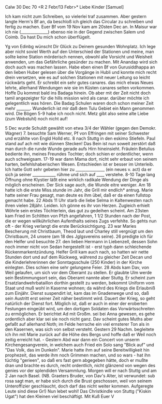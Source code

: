  Calw 30 Dec 70
 <R 2 Febr/13 Febr>*
Liebe Kinder [Samuel]

Ich kam nicht zum Schreiben, so vielerlei traf zusammen. Aber gestern langte Herm's Bf an, da beschloß ich gleich das Circular zu schreiben und fertig zu machen. Euer Bf vom 19 Nov kam am 20sten Dec an. In Maisur war ich nie (______________) ebenso nie in der Gegend zwischen Salem und Coimb. Da hast Du mich schon überflügelt.

Yg von Edinbg wünscht Dir Glück zu Deinem gesunden Wohnplatz. Ich lege aber nicht soviel Werth auf den Unterschied der Stationen und meine, man sollte keine Station mörderisch nennen, obwohl alle Vorsicht und Weisheit anwenden, um das Gefährliche gesünder zu machen. Mit Anandap wird sich doch auch was machen lassen. Habe eben einen Bf von Gurusiddhappa an den lieben Huber gelesen über die Vorgänge in Hubli und konnte mich recht drein versetzen, wie es auf solchen Stationen mit neuer Leitung so leicht rückwärts geht. Er schreibt ein sehr gutes canares. das mich etwas Neues lehrte, allerhand Wendungen wie sie im Küsten canares selten vorkommen. Hoffe Du kommst bald ins Badaga hinein. Ob aber mit der Zeit nicht doch tamil angezeigter für die hills mission wird als canar. darüber möchte ich gelegentlich was hören. Die Badag Schulen waren doch schon meiner Zeit mehr _______. Wunderlich ist mir daß dem Tulu Gebiet ein Mann genommen wird. Die Bögen 5-9 habe ich noch nicht. Metz gibt also seine alte Liebe (zum Webstuhl) noch nicht auf!

5 Dec wurde Schuldt gewählt von etwa 3/4 der Wähler (gegen den Demokr. Wagner) 7. besuchte Sam Werner, Pf von Effringen mit seiner Schwester und erzählte von Engld Holld etc. 8 nach Stuttg in den eskimo Stiefeln. Paul stand auf ach mit wie dünnen Stecken! Das Bein ist nun soweit zerstört daß man durch die runde Wunde gerade aufs Hirn hineinsieht. Fräulein Betulius bediente ihn, meines Freundes Tochter; doch schien er ordentlicher, wenn auch schweigsam. 17-19 war dann Mama dort, nicht sehr erbaut von seinem harten, befehlshaberischen Wesen. Entschieden ist er besser im Unterleib. Ich hatte Gott sehr gebeten hier zu _______________ (ein neues v. act) da er sich ja seiner ____________ rühme und sich auf ____ verstehe. 8-10 Tage lang Öffnung ohne Klystier läßt eine wirklich radikale Wendung der Dinge als möglich erscheinen. Der Sick sage auch, die Wunde eitre weniger. Am 18 hatte ich die erste Miss.stunde im Jahr, die Grill mir endlich* antrug. Marie hatte seiner Frau gesagt, man deute es ihm übel, daß er da einen fullstop gemacht habe. 22 Abds 11 Uhr starb die liebe Selma in Kaltenwesten nach ihren vielen 28jähr. Leiden. Ich gönne es ihr von Herzen. Zugleich erhielt Wöhrle sein erstes Töchterlein, das gut zu gedeihen scheint. Am 23sten kam Fried im Schlitten von Pfzh angefahren, 1 1/2 Stunden nach der Post, die er wegen willkührlichen Aufenthalts seines Zugs verfehlte. So gehts nun oft - der Krieg verlangt die erste Berücksichtigung. 23 war Maries Bescherung mit Christbaum, Theod laut und Charley still vergnügt um den Christbaum, 24 unsere (am 18 des Jglgsvereins seine). 26 predigte ich für den Helfer und besuchte 27. den lieben Hermann in Liebenzell, dessen Sohn noch immer nicht von Sedan hergestellt ist - erst typh dann schleichende Rückenmarkentzündung. Helfer Grill kam auch nach, so hatten wir nette Stunden dort und auf dem Rückweg, während zu gleicher Zeit Decan und die Kinderlehrerinnen der Sonntagsschule (250 Kinder) in der Kirche einlegten. Dies schien eine sehr gelungene Feier. 28 Abds kam Dav, von Weil gelaufen, um sich vor dem Oberamt zu stellen. Er glaubte Ulm werde sein Bestimmungsort sein, das Oberamt nannte aber Stuttg. Er scheint zum Ersatzlandwehrbataillon dorthin gestellt zu werden, bekommt Uniform vom Staat und muß wohl in Kaserne wohnen; da währd des Kriegs die Erlaubniß zum Einjähr. Dienst suspendirt ist, kam das im Gnadenwege und so, daß sein Austritt erst seiner Zeit näher bestimmt wird. Dauert der Krieg, so geht natürlich der Dienst fort. Möglich ist, daß er auch in einer der eroberten Festungen eingeübt wird, um den dortigen Soldaten das Vorwärtsschreiten zu ermöglichen. Er berichtet Ad mit Großm. sei bei Anna gewesen, es gehe ordentlich aber klar sei sie noch nicht ganz. Dav scheint gutes Muths aber gefaßt auf allerhand Noth; im Felde herrsche ein viel ernsterer Ton als in den Kasernen, was sich von selbst versteht. Gestern 29 Nachm. begleitete ich ihn mit Marie zurück auf die Höhe des Bergs und hoffe daß er Weil noch zeitig erreicht hat. - Gestern Abd war dann ein Concert von unserm Kirchengesangverein, in welchem auch Fried ein Solo sang "Blick auf" und "Das Volk, das im Dunkeln". Marie hatte ihm auf seine Bereitwilligkeit hin prophezeit, das werde ihm noch Grimmen machen, und so wars - hat ihn tüchtig "gerieen", so daß ers fast gern abgegeben hätte, doch er mußte dran und brachte es durch, recht ordentlich, nicht glänzend von wegen des genies vor der splendiden Versammlung. Morgen will er nach Stuttg und am 2 Jan nach Basel. (NB. Graeters Bruder, von Dav's Alter, ist verwundet: sub rosa sagt man, er habe sich durch die Brust geschossen, weil von seinem Unteroffizier geschlaucht, doch darf das nicht weiter kommen. Aufgeregte Leute sind diese Gr!) Nun lebet wohl! Das Christkindle von Stuttg ("Kiskin Ugat") hat den Kleinen viel beschäftigt.
 Mit Kuß Euer V
